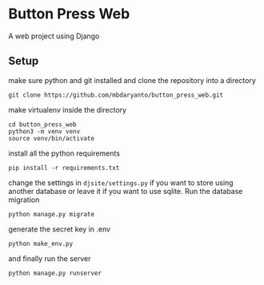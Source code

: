# Button Press Web

A web project using Django

## Setup

make sure python and git installed and clone the repository into a directory

    git clone https://github.com/mbdaryanto/button_press_web.git

make virtualenv inside the directory

    cd button_press_web
    python3 -m venv venv
    source venv/bin/activate

install all the python requirements

    pip install -r requirements.txt

change the settings in `djsite/settings.py` if you want to store
using another database or leave it if you want to use sqlite.
Run the database migration

    python manage.py migrate

generate the secret key in .env

    python make_env.py

and finally run the server

    python manage.py runserver
